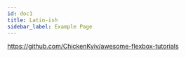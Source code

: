 ```yaml
---
id: doc1
title: Latin-ish
sidebar_label: Example Page
---
```


https://github.com/ChickenKyiv/awesome-flexbox-tutorials
